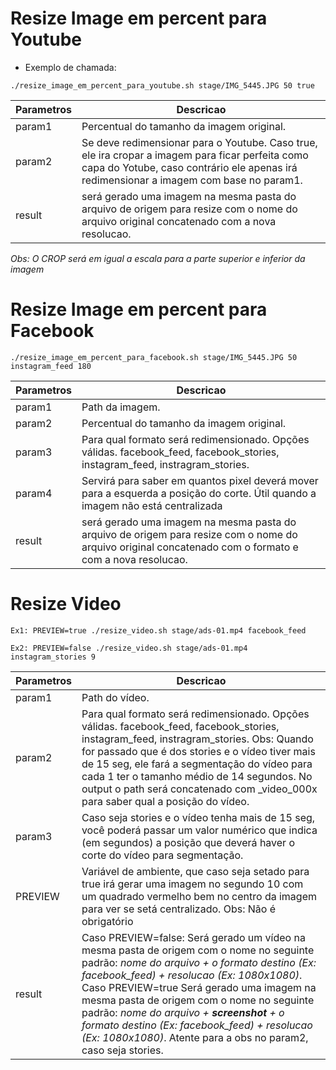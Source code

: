 # Resize Image em percent para Youtube
- Exemplo de chamada:
```
./resize_image_em_percent_para_youtube.sh stage/IMG_5445.JPG 50 true
```

| Parametros | Descricao |
| ------ | ----------- |
| param1 | Percentual do tamanho da imagem original. |
| param2 | Se deve redimensionar para o Youtube. Caso true, ele ira cropar a imagem para ficar perfeita como capa do Yotube, caso contrário ele apenas irá redimensionar a imagem com base no param1. |
| result    | será gerado uma imagem na mesma pasta do arquivo de origem para resize com o nome do arquivo original concatenado com a nova resolucao. |

*Obs: O CROP será em igual a escala para a parte superior e inferior da imagem*


# Resize Image em percent para Facebook

```
./resize_image_em_percent_para_facebook.sh stage/IMG_5445.JPG 50 instagram_feed 180
```
| Parametros | Descricao |
| ------ | ----------- |
| param1 | Path da imagem. |
| param2 | Percentual do tamanho da imagem original. |
| param3 | Para qual formato será redimensionado. Opções válidas. facebook_feed, facebook_stories, instagram_feed, instragram_stories. |
| param4 | Servirá para saber em quantos pixel deverá mover para a esquerda a posição do corte. Útil quando a imagem não está centralizada |
| result    | será gerado uma imagem na mesma pasta do arquivo de origem para resize com o nome do arquivo original concatenado com o formato e com a nova resolucao. |

# Resize Video

```
Ex1: PREVIEW=true ./resize_video.sh stage/ads-01.mp4 facebook_feed
```
```
Ex2: PREVIEW=false ./resize_video.sh stage/ads-01.mp4 instagram_stories 9
```
| Parametros | Descricao |
| ------ | ----------- |
| param1 | Path do vídeo. |
| param2 | Para qual formato será redimensionado. Opções válidas. facebook_feed, facebook_stories, instagram_feed, instragram_stories.  Obs: Quando for passado que é dos stories e o vídeo tiver mais de 15 seg, ele fará a segmentação do vídeo para cada 1 ter o tamanho médio de 14 segundos. No output o path será concatenado com _video_000x para saber qual a posição do vídeo. |
| param3 | Caso seja stories e o vídeo tenha mais de 15 seg, você poderá passar um valor numérico que indica (em segundos) a posição que deverá haver o corte do vídeo para segmentação. |
| PREVIEW    | Variável de ambiente, que caso seja setado para true irá gerar uma imagem no segundo 10 com um quadrado vermelho bem no centro da imagem para ver se setá centralizado. Obs: Não é obrigatório |
| result    | Caso PREVIEW=false: Será gerado um vídeo na mesma pasta de origem com o nome no seguinte padrão: *nome do arquivo + o formato destino (Ex: facebook_feed) + resolucao (Ex: 1080x1080)*. Caso PREVIEW=true  Será gerado uma imagem na mesma pasta de origem com o nome no seguinte padrão: *nome do arquivo + **screenshot** + o formato destino (Ex: facebook_feed) + resolucao (Ex: 1080x1080)*. Atente para a obs no param2, caso seja stories. |